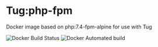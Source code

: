 # Tug:php-fpm

Docker image based on php:7.4-fpm-alpine for use with Tug

![Docker Build Status](https://img.shields.io/docker/build/marcandreappel/tug-php-fpm?style=for-the-badge)
![Docker Automated build](https://img.shields.io/docker/automated/marcandreappel/tug-php-fpm?style=for-the-badge)